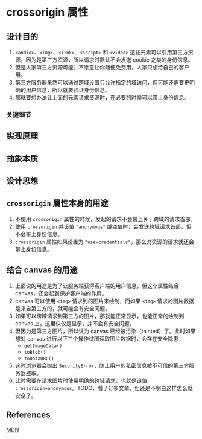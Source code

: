 # crossorigin 属性



## 设计目的
1.  `<audio>`、`<img>`、`<link>`、`<script>` 和 `<video>` 这些元素可以引用第三方资源，因为是第三方资源，所以请求时默认不会发送 cookie 之类的身份信息。
2. 但是人家第三方资源可能并不愿意让你随便免费用，人家只想给自己的客户用。
3. 第三方服务器虽然可以通过跨域设置只允许指定的域访问，但可能还需要更明确的用户信息，所以就要验证身份信息。
4. 那就要想办法让上面的元素请求资源时，在必要的时候可以带上身份信息。

### 关键细节


## 实现原理
  

## 抽象本质


## 设计思想


## `crossorigin` 属性本身的用途
1. 不使用 `crossorigin` 属性的时候，发起的请求不会带上关于跨域的请求首部。
2. 使用 `crossorigin` 并设值 `"anonymous"` 或空值时，会发送跨域请求首部，但不会带上身份信息。
3. `crossorigin` 属性如果设置为 `"use-credentials"`，那么对资源的请求就还会带上身份信息。


## 结合 canvas 的用途
1. 上面说的用途是为了让服务端获得客户端的用户信息，但这个属性结合 canvas，还会起到保护客户端的作用。
2. canvas 可以使用 `<img>` 请求到的图片来绘制，而如果 `<img>` 请求的图片数据是来自第三方的，就可能会有安全问题。
3. 如果可以跨域请求到第三方的图片，那就能正常显示，也能正常的绘制到 canvas 上。这里仅仅是显示，并不会有安全问题。
4. 但因为是第三方图片，所以认为 canvas 已经被污染（tainted）了。此时如果想对 canvas 进行以下三个操作试图读取图片数据时，会存在安全隐患：
    * `getImageData()`
    * `toBlob()`
    * `toDataURL()`
5. 这时浏览器会抛出 `SecurityError`，防止用户的私密信息被不可信的第三方服务器盗取。
6. 此时需要在请求图片时使用明确的跨域请求，也就是设值 `crossorigin=anonymous`。TODO，看了好多文章，但还是不明白这样怎么就安全了。


## References
[MDN](https://developer.mozilla.org/en-US/docs/Web/HTML/Attributes/crossorigin)